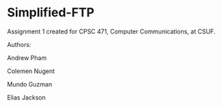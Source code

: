 # Simplified-FTP

Assignment 1 created for CPSC 471, Computer Communications, at CSUF.

Authors:

Andrew Pham

Colemen Nugent

Mundo Guzman

Elias Jackson
